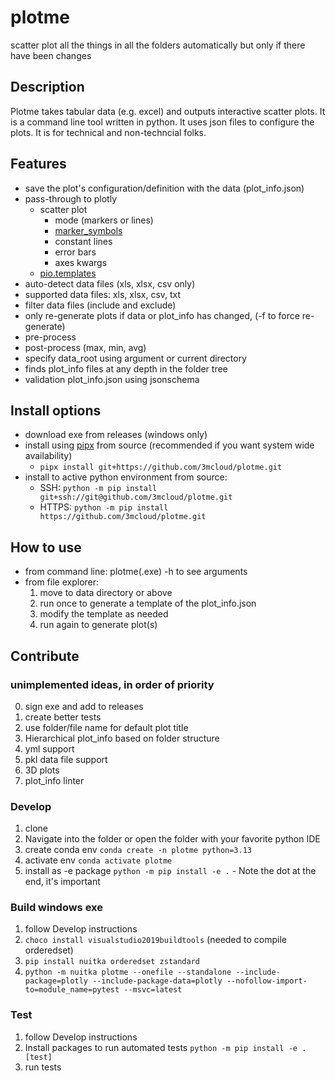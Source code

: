 # plotme
scatter plot all the things in all the folders automatically but only if there have been changes

## Description
Plotme takes tabular data (e.g. excel) and outputs interactive scatter plots. It is a command line tool written in python. It uses json files to configure the plots. It is for technical and non-techncial folks.

## Features
* save the plot's configuration/definition with the data (plot_info.json)
* pass-through to plotly
  * scatter plot
    * mode (markers or lines)
    * [marker_symbols](https://plotly.com/python/marker-style/)
    * constant lines
    * error bars
    * axes kwargs
  * [pio.templates](https://plotly.com/python/templates/)
* auto-detect data files (xls, xlsx, csv only)
* supported data files: xls, xlsx, csv, txt
* filter data files (include and exclude)
* only re-generate plots if data or plot_info has changed, (-f to force re-generate)
* pre-process
* post-process (max, min, avg)
* specify data_root using argument or current directory
* finds plot_info files at any depth in the folder tree
* validation plot_info.json using jsonschema

## Install options
* download exe from releases (windows only)
* install using [pipx](https://pipx.pypa.io/stable/) from source (recommended if you want system wide availability)
  * `pipx install git+https://github.com/3mcloud/plotme.git`
* install to active python environment from source:
  * SSH: ```python -m pip install git+ssh://git@github.com/3mcloud/plotme.git```
  * HTTPS: ```python -m pip install https://github.com/3mcloud/plotme.git```

## How to use
* from command line: plotme(.exe) -h to see arguments
* from file explorer:
  1. move to data directory or above
  2. run once to generate a template of the plot_info.json
  3. modify the template as needed
  4. run again to generate plot(s)

## Contribute

### unimplemented ideas, in order of priority
0. sign exe and add to releases
1. create better tests
2. use folder/file name for default plot title
3. Hierarchical plot_info based on folder structure
4. yml support
5. pkl data file support
6. 3D plots
7. plot_info linter

### Develop
1. clone 
1. Navigate into the folder or open the folder with your favorite python IDE
1. create conda env `conda create -n plotme python=3.13`
1. activate env `conda activate plotme`
1. install as -e package `python -m pip install -e .` - Note the dot at the end, it's important

### Build windows exe
1. follow Develop instructions
2. ```choco install visualstudio2019buildtools``` (needed to compile orderedset)
3. ```pip install nuitka orderedset zstandard```
4. ```python -m nuitka plotme --onefile --standalone --include-package=plotly --include-package-data=plotly --nofollow-import-to=module_name=pytest --msvc=latest```

### Test
1. follow Develop instructions
2. Install packages to run automated tests `python -m pip install -e .[test]`
1. run tests